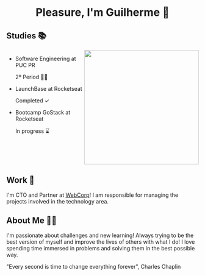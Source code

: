 <div>
  <h1 align="center">Pleasure, I'm Guilherme 👋 
    <!-- <a href="https://www.linkedin.com/in/guilherme-illescas/">
      <img 
        style="display: flex; align-items: center; justify-content: center; height: 30px; margin-left: 24px;" 
        src="https://webcorp.com.br/linkedin.png">
    </a> -->
  </h1>

  <h2>Studies 📚</h2>
  <div style="display: grid; grid-template-columns: 1fr 1fr">
    <ul>
      <li>Software Engineering at PUC PR</li>
      <p>2º Period 🚶🏼</p>
      <li>LaunchBase at Rocketseat</li>
      <p>Completed ✓</p>
      <li>Bootcamp GoStack at Rocketseat</li>
      <p>In progress ⌛️</p>
    </ul>

  <img width="300" position="absolute" align="right" src="https://webcorp.com.br/man-coding.png" >
  </div>

  <h2>Work 💼</h2>
  <p>I'm CTO and Partner at <a href="https://webcorp.com.br">WebCorp</a>! I am responsible for managing the projects involved in the technology area.</p>

  <h2>About Me 🤙🏼</h2>
  <p>I'm passionate about challenges and new learning! Always trying to be the best version of myself and improve the lives of others with what I do!
  I love spending time immersed in problems and solving them in the best possible way.

  "Every second is time to change everything forever", Charles Chaplin</p>
</div>
